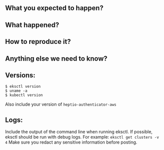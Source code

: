 <!--
Hi, thank you for opening an issue!
Before hitting the button...

** Is this a REQUEST FOR HELP? **
If so, please search existing issues (open & closed) to see if there is a similar one. If there is add comments or vote where appropriate. List of issues are here: https://github.com/weaveworks/eksctl/issues?utf8=%E2%9C%93&q=is%3Aissue
If you did not find a similar issue or if it did not help then:
- ask for help in our slack channel: https://weave-community.slack.com/messages/eksctl/

** Is this a FEATURE REQUEST? **
If so, please search existing feature requests, and if you find a similar one, up-vote it and/or add your comments to it instead.
If you did not find a similar one, please describe in details:
- why: your use-case, specific constraints you may have, etc.
- what: the feature/behaviour/change you would like to see in eksctl
Do not hesitate, when appropriate, to share the exact commands or API you would like, and/or to share a diagram (e.g.: asciiflow.com): "a picture is worth a thousand words".

** Is this a BUG REPORT? **
Please fill in as much of the template below as you can.

Thank you!
-->

## What you expected to happen?

## What happened?
<!-- Error message, actual behaviour, etc. -->

## How to reproduce it?
<!-- Specific steps, as minimally and precisely as possible. -->

## Anything else we need to know?
<!-- Hardware? OS? -->

## Versions:
<!-- Please paste in the output of these commands; -->
```
$ eksctl version
$ uname -a
$ kubectl version
```
Also include your version of `heptio-authenticator-aws`

## Logs:
Include the output of the command line when running eksctl. If possible, eksctl should be run with debug logs. For example:
`eksctl get clusters -v 4`
Make sure you redact any sensitive information before posting.

<!-- (If output is long, please consider a Gist.) -->
